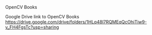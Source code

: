 OpenCV Books

Google Drive link to OpenCV Books
https://drive.google.com/drive/folders/1HLq48l7RQMEqQcOhiTiw9-v_FH4FgsTc?usp=sharing
